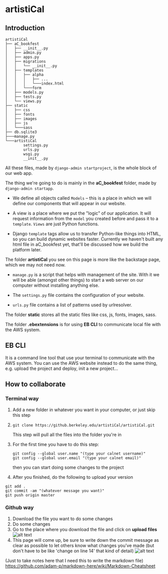# artistiCal

## Introduction

```
artistiCal
├── aC_bookfest
│   ├── __init__.py
│   ├── admin.py
│   ├── apps.py
│   ├── migrations
│   │   └── __init__.py
│   ├── templates
│   │   ├── alpha
│   │   │   ├── ...
│   │   │   └───index.html
│   │   └───form
│   ├── models.py
│   ├── tests.py
│   └── views.py
├── static
│   ├── css
│   ├── fonts
│   ├── images
│   ├── js
│   └───sass
├── db.sqlite3
├───manage.py
└───artistiCal
        settings.py
        urls.py
        wsgi.py
        __init__.py
```
All these files, made by `django-admin startproject`, is the whole block of our web app.

The thing we're going to do is mainly in the **aC_bookfest** folder, made by `django-admin startapp`.

* We define all objects called `Models` – this is a place in which we will define our components that will appear in our website.

* A view is a place where we put the "logic" of our application. It will request information from the `model` you created before and pass it to a `template`. `Views` are just Python functions.

* Django `template` tags allow us to transfer Python-like things into HTML, so you can build dynamic websites faster.
   Currently we haven't built any html file in aC_bookfest yet, that'll be discussed how we build the platform later.

The folder **artistiCal** you see on this page is more like the backstage page, which we may not need now.

* `manage.py` is a script that helps with management of the site. With it we will be able (amongst other things) to start a web server on our computer without installing anything else.

* The `settings.py` file contains the configuration of your website.

* `urls.py` file contains a list of patterns used by urlresolver.


The folder **static** stores all the static files like css, js, fonts, images, sass.

The folder **.ebextensions** is for using **EB CLI** to communicate local file with the AWS system.



## EB CLI
It is a command line tool that use your terminal to communicate with the AWS system. You can use the AWS website instead to do the same thing, e.g. upload the project and deploy, init a new project...

## How to collaborate
### Terminal way
1. Add a new folder in whatever you want in your computer, or just skip this step

2. `git clone https://github.berkeley.edu/artistiCal/artistiCal.git` 

   This step will pull all the files into the folder you're in

3. For the first time you have to do this step:
   ```
   git config --global user.name "(type your calnet username)"
   git config --global user.email "(type your calnet email)"
   ```
   then you can start doing some changes to the project

4. After you finished, do the following to upload your version

```
git add .
git commit -am "(whatever message you want)"
git push origin master
```

### Github way
1. Download the file you want to do some changes
2. Do some changes
3. Go to the place where you download the file and click on **upload files**
   ![alt text][rubbish]
4. This page will come up, be sure to write down the commit message as clear as possible to let others know what changes you've made (but don't have to be like 'change on line 14' that kind of detail)
   ![alt text][rubbishs]



[rubbish]: https://github.berkeley.edu/kyra-chang/artistiCal/blob/master/rubbish.png
[rubbishs]: https://github.berkeley.edu/kyra-chang/artistiCal/blob/master/rubbishs.png






(Just to take notes here that I need this to write the markdown file)
<https://github.com/adam-p/markdown-here/wiki/Markdown-Cheatsheet>
